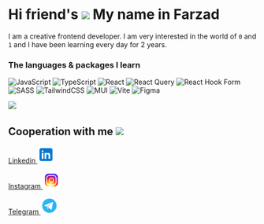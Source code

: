 <h1>
 Hi friend's <img height="35px" src="https://user-images.githubusercontent.com/74038190/214644152-52f47eb3-5e31-4f47-8758-05c9468d5596.gif" /> My name in Farzad
</h1>

I am a creative frontend developer. I am very interested in the world of `0` and `1` and I have been learning every day for 2 years.

### The languages & packages I learn

![JavaScript](https://img.shields.io/badge/javascript-%23323330.svg?style=for-the-badge&logo=javascript&logoColor=%23F7DF1E) ![TypeScript](https://img.shields.io/badge/typescript-%23007ACC.svg?style=for-the-badge&logo=typescript&logoColor=white) ![React](https://img.shields.io/badge/react-%2320232a.svg?style=for-the-badge&logo=react&logoColor=%2361DAFB) ![React Query](https://img.shields.io/badge/-React%20Query-FF4154?style=for-the-badge&logo=react%20query&logoColor=white) ![React Hook Form](https://img.shields.io/badge/React%20Hook%20Form-%23EC5990.svg?style=for-the-badge&logo=reacthookform&logoColor=white) ![SASS](https://img.shields.io/badge/SASS-hotpink.svg?style=for-the-badge&logo=SASS&logoColor=white)
 ![TailwindCSS](https://img.shields.io/badge/tailwindcss-%2338B2AC.svg?style=for-the-badge&logo=tailwind-css&logoColor=white) ![MUI](https://img.shields.io/badge/MUI-%230081CB.svg?style=for-the-badge&logo=mui&logoColor=white) ![Vite](https://img.shields.io/badge/vite-%23646CFF.svg?style=for-the-badge&logo=vite&logoColor=white)
 ![Figma](https://img.shields.io/badge/figma-%23F24E1E.svg?style=for-the-badge&logo=figma&logoColor=white)

 ![](https://user-images.githubusercontent.com/74038190/212284115-f47cd8ff-2ffb-4b04-b5bf-4d1c14c0247f.gif)

 <h2>
  Cooperation with me <img height="40px" src="https://user-images.githubusercontent.com/74038190/214644145-264f4759-7633-441e-9d67-d8dda9d50d26.gif" />
 </h2>
 
 <a href="https://linkedin.com">Linkedin <img height="35px" alt="Farzad Vahdati Linkedin account" src="https://github.com/FarzadVav/FarzadVav/blob/main/icons8-linkedin-96.png" /></a>
 
<a href="https://instagram.com/farzad_vav">Instagram <img height="35px" alt="Farzad Vahdati Instagram account" src="https://github.com/FarzadVav/FarzadVav/blob/main/icons8-insta-96.png" /></a>

<a href="https://t.me/fz_vav">Telegram <img height="35px" alt="Farzad Vahdati Telegram account" src="https://github.com/FarzadVav/FarzadVav/blob/main/icons8-telegram-96.png" /></a>
